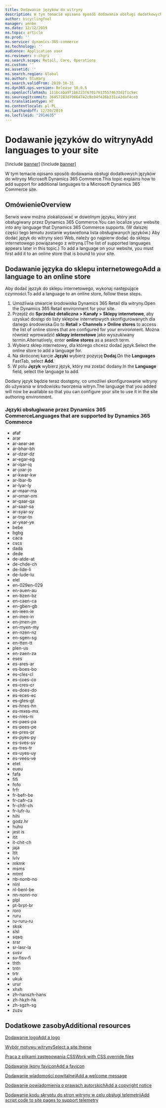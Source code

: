 ```yaml
---
title: Dodawanie języków do witryny
description: W tym temacie opisano sposób dodawania obsługi dodatkowych języków do witryny Microsoft Dynamics 365 Commerce.
author: bicyclingfool
manager: annbe
ms.date: 12/12/2019
ms.topic: article
ms.prod: ''
ms.service: dynamics-365-commerce
ms.technology: ''
audience: Application user
ms.reviewer: v-chgri
ms.search.scope: Retail, Core, Operations
ms.custom: ''
ms.assetid: ''
ms.search.region: Global
ms.author: StuHarg
ms.search.validFrom: 2019-10-31
ms.dyn365.ops.version: Release 10.0.5
ms.openlocfilehash: 111bcaba971b6223f670176135574633d2f1c5ec
ms.sourcegitcommit: 36857283d70664742c8c04f426b231c42daf4ceb
ms.translationtype: HT
ms.contentlocale: pl-PL
ms.lasthandoff: 12/20/2019
ms.locfileid: "2914635"
---
```

# <a name="add-languages-to-your-site"></a><span data-ttu-id="b888a-103">Dodawanie języków do witryny</span><span class="sxs-lookup"><span data-stu-id="b888a-103">Add languages to your site</span></span>

[!include [banner](includes/preview-banner.md)]
[!include [banner](includes/banner.md)]

<span data-ttu-id="b888a-104">W tym temacie opisano sposób dodawania obsługi dodatkowych języków do witryny Microsoft Dynamics 365 Commerce.</span><span class="sxs-lookup"><span data-stu-id="b888a-104">This topic explains how to add support for additional languages to a Microsoft Dynamics 365 Commerce site.</span></span>

## <a name="overview"></a><span data-ttu-id="b888a-105">Omówienie</span><span class="sxs-lookup"><span data-stu-id="b888a-105">Overview</span></span>

<span data-ttu-id="b888a-106">Serwis www można zlokalizować w dowolnym języku, który jest obsługiwany przez Dynamics 365 Commerce.</span><span class="sxs-lookup"><span data-stu-id="b888a-106">You can localize your website into any language that Dynamics 365 Commerce supports.</span></span> <span data-ttu-id="b888a-107">(W dalszej części tego tematu zostanie wyświetlona lista obsługiwanych języków.) Aby dodać język do witryny sieci Web, należy go najpierw dodać do sklepu internetowego powiązanego z witryną.</span><span class="sxs-lookup"><span data-stu-id="b888a-107">(The list of supported languages appears later in this topic.) To add a language on your website, you must first add it to an online store that is bound to your site.</span></span>

## <a name="add-a-language-to-an-online-store"></a><span data-ttu-id="b888a-108">Dodawanie języka do sklepu internetowego</span><span class="sxs-lookup"><span data-stu-id="b888a-108">Add a language to an online store</span></span>

<span data-ttu-id="b888a-109">Aby dodać jęzzyk do sklepu internetowego, wykonaj następujące czynności.</span><span class="sxs-lookup"><span data-stu-id="b888a-109">To add a language to an online store, follow these steps.</span></span>

1. <span data-ttu-id="b888a-110">Umożliwia otwarcie środowiska Dynamics 365 Retail dla witryny.</span><span class="sxs-lookup"><span data-stu-id="b888a-110">Open the Dynamics 365 Retail environment for your site.</span></span>
1. <span data-ttu-id="b888a-111">Przejdź do **Sprzedaż detaliczna \> Kanały \> Sklepy internetowe**, aby uzyskać dostęp do listy sklepów internetowych skonfigurowanych dla danego środowiska.</span><span class="sxs-lookup"><span data-stu-id="b888a-111">Go to **Retail \> Channels \> Online stores** to access the list of online stores that are configured for your environment.</span></span> <span data-ttu-id="b888a-112">Można również wprowadzić **sklepy internetowe** jako wyszukiwany termin.</span><span class="sxs-lookup"><span data-stu-id="b888a-112">Alternatively, enter **online stores** as a search term.</span></span>
1. <span data-ttu-id="b888a-113">Wybierz sklep internetowy, dla którego chcesz dodać język.</span><span class="sxs-lookup"><span data-stu-id="b888a-113">Select the online store to add a language for.</span></span>
1. <span data-ttu-id="b888a-114">Na skróconej karcie **Języki** wybierz pozycję **Dodaj**.</span><span class="sxs-lookup"><span data-stu-id="b888a-114">On the **Languages** FastTab, select **Add**.</span></span>
1. <span data-ttu-id="b888a-115">W polu **Język** wybierz język, który ma zostać dodany.</span><span class="sxs-lookup"><span data-stu-id="b888a-115">In the **Language** field, select the language to add.</span></span>

<span data-ttu-id="b888a-116">Dodany język będzie teraz dostępny, co umożliwi skonfigurowanie witryny do używania w środowisku tworzenia witryn.</span><span class="sxs-lookup"><span data-stu-id="b888a-116">The language that you added will now be available so that you can configure your site to use it in the site authoring environment.</span></span>

### <a name="languages-that-are-supported-by-dynamics-365-commerce"></a><span data-ttu-id="b888a-117">Języki obsługiwane przez Dynamics 365 Commerce</span><span class="sxs-lookup"><span data-stu-id="b888a-117">Languages that are supported by Dynamics 365 Commerce</span></span>

- <span data-ttu-id="b888a-118">af</span><span class="sxs-lookup"><span data-stu-id="b888a-118">af</span></span>
- <span data-ttu-id="b888a-119">ar</span><span class="sxs-lookup"><span data-stu-id="b888a-119">ar</span></span>
- <span data-ttu-id="b888a-120">ar-ae</span><span class="sxs-lookup"><span data-stu-id="b888a-120">ar-ae</span></span>
- <span data-ttu-id="b888a-121">ar-bh</span><span class="sxs-lookup"><span data-stu-id="b888a-121">ar-bh</span></span>
- <span data-ttu-id="b888a-122">ar-dz</span><span class="sxs-lookup"><span data-stu-id="b888a-122">ar-dz</span></span>
- <span data-ttu-id="b888a-123">ar-eg</span><span class="sxs-lookup"><span data-stu-id="b888a-123">ar-eg</span></span>
- <span data-ttu-id="b888a-124">ar-iq</span><span class="sxs-lookup"><span data-stu-id="b888a-124">ar-iq</span></span>
- <span data-ttu-id="b888a-125">ar-jo</span><span class="sxs-lookup"><span data-stu-id="b888a-125">ar-jo</span></span>
- <span data-ttu-id="b888a-126">ar-kw</span><span class="sxs-lookup"><span data-stu-id="b888a-126">ar-kw</span></span>
- <span data-ttu-id="b888a-127">ar-lb</span><span class="sxs-lookup"><span data-stu-id="b888a-127">ar-lb</span></span>
- <span data-ttu-id="b888a-128">ar-ly</span><span class="sxs-lookup"><span data-stu-id="b888a-128">ar-ly</span></span>
- <span data-ttu-id="b888a-129">ar-ma</span><span class="sxs-lookup"><span data-stu-id="b888a-129">ar-ma</span></span>
- <span data-ttu-id="b888a-130">ar-om</span><span class="sxs-lookup"><span data-stu-id="b888a-130">ar-om</span></span>
- <span data-ttu-id="b888a-131">ar-qa</span><span class="sxs-lookup"><span data-stu-id="b888a-131">ar-qa</span></span>
- <span data-ttu-id="b888a-132">ar-sa</span><span class="sxs-lookup"><span data-stu-id="b888a-132">ar-sa</span></span>
- <span data-ttu-id="b888a-133">ar-sy</span><span class="sxs-lookup"><span data-stu-id="b888a-133">ar-sy</span></span>
- <span data-ttu-id="b888a-134">ar-tn</span><span class="sxs-lookup"><span data-stu-id="b888a-134">ar-tn</span></span>
- <span data-ttu-id="b888a-135">ar-ye</span><span class="sxs-lookup"><span data-stu-id="b888a-135">ar-ye</span></span>
- <span data-ttu-id="b888a-136">be</span><span class="sxs-lookup"><span data-stu-id="b888a-136">be</span></span>
- <span data-ttu-id="b888a-137">bg</span><span class="sxs-lookup"><span data-stu-id="b888a-137">bg</span></span>
- <span data-ttu-id="b888a-138">ca</span><span class="sxs-lookup"><span data-stu-id="b888a-138">ca</span></span>
- <span data-ttu-id="b888a-139">cs</span><span class="sxs-lookup"><span data-stu-id="b888a-139">cs</span></span>
- <span data-ttu-id="b888a-140">da</span><span class="sxs-lookup"><span data-stu-id="b888a-140">da</span></span>
- <span data-ttu-id="b888a-141">de</span><span class="sxs-lookup"><span data-stu-id="b888a-141">de</span></span>
- <span data-ttu-id="b888a-142">de-at</span><span class="sxs-lookup"><span data-stu-id="b888a-142">de-at</span></span>
- <span data-ttu-id="b888a-143">de-ch</span><span class="sxs-lookup"><span data-stu-id="b888a-143">de-ch</span></span>
- <span data-ttu-id="b888a-144">de-li</span><span class="sxs-lookup"><span data-stu-id="b888a-144">de-li</span></span>
- <span data-ttu-id="b888a-145">de-lu</span><span class="sxs-lookup"><span data-stu-id="b888a-145">de-lu</span></span>
- <span data-ttu-id="b888a-146">el</span><span class="sxs-lookup"><span data-stu-id="b888a-146">el</span></span>
- <span data-ttu-id="b888a-147">en-029</span><span class="sxs-lookup"><span data-stu-id="b888a-147">en-029</span></span>
- <span data-ttu-id="b888a-148">en-au</span><span class="sxs-lookup"><span data-stu-id="b888a-148">en-au</span></span>
- <span data-ttu-id="b888a-149">en-bz</span><span class="sxs-lookup"><span data-stu-id="b888a-149">en-bz</span></span>
- <span data-ttu-id="b888a-150">en-ca</span><span class="sxs-lookup"><span data-stu-id="b888a-150">en-ca</span></span>
- <span data-ttu-id="b888a-151">en-gb</span><span class="sxs-lookup"><span data-stu-id="b888a-151">en-gb</span></span>
- <span data-ttu-id="b888a-152">en-ie</span><span class="sxs-lookup"><span data-stu-id="b888a-152">en-ie</span></span>
- <span data-ttu-id="b888a-153">en-in</span><span class="sxs-lookup"><span data-stu-id="b888a-153">en-in</span></span>
- <span data-ttu-id="b888a-154">en-jm</span><span class="sxs-lookup"><span data-stu-id="b888a-154">en-jm</span></span>
- <span data-ttu-id="b888a-155">en-my</span><span class="sxs-lookup"><span data-stu-id="b888a-155">en-my</span></span>
- <span data-ttu-id="b888a-156">en-nz</span><span class="sxs-lookup"><span data-stu-id="b888a-156">en-nz</span></span>
- <span data-ttu-id="b888a-157">en-sg</span><span class="sxs-lookup"><span data-stu-id="b888a-157">en-sg</span></span>
- <span data-ttu-id="b888a-158">en-tt</span><span class="sxs-lookup"><span data-stu-id="b888a-158">en-tt</span></span>
- <span data-ttu-id="b888a-159">pl</span><span class="sxs-lookup"><span data-stu-id="b888a-159">en-us</span></span>
- <span data-ttu-id="b888a-160">en-za</span><span class="sxs-lookup"><span data-stu-id="b888a-160">en-za</span></span>
- <span data-ttu-id="b888a-161">es</span><span class="sxs-lookup"><span data-stu-id="b888a-161">es</span></span>
- <span data-ttu-id="b888a-162">es-ar</span><span class="sxs-lookup"><span data-stu-id="b888a-162">es-ar</span></span>
- <span data-ttu-id="b888a-163">es-bo</span><span class="sxs-lookup"><span data-stu-id="b888a-163">es-bo</span></span>
- <span data-ttu-id="b888a-164">es-cl</span><span class="sxs-lookup"><span data-stu-id="b888a-164">es-cl</span></span>
- <span data-ttu-id="b888a-165">es-co</span><span class="sxs-lookup"><span data-stu-id="b888a-165">es-co</span></span>
- <span data-ttu-id="b888a-166">es-cr</span><span class="sxs-lookup"><span data-stu-id="b888a-166">es-cr</span></span>
- <span data-ttu-id="b888a-167">es-do</span><span class="sxs-lookup"><span data-stu-id="b888a-167">es-do</span></span>
- <span data-ttu-id="b888a-168">es-ec</span><span class="sxs-lookup"><span data-stu-id="b888a-168">es-ec</span></span>
- <span data-ttu-id="b888a-169">es-gt</span><span class="sxs-lookup"><span data-stu-id="b888a-169">es-gt</span></span>
- <span data-ttu-id="b888a-170">es-hn</span><span class="sxs-lookup"><span data-stu-id="b888a-170">es-hn</span></span>
- <span data-ttu-id="b888a-171">es-mx</span><span class="sxs-lookup"><span data-stu-id="b888a-171">es-mx</span></span>
- <span data-ttu-id="b888a-172">es-ni</span><span class="sxs-lookup"><span data-stu-id="b888a-172">es-ni</span></span>
- <span data-ttu-id="b888a-173">es-pa</span><span class="sxs-lookup"><span data-stu-id="b888a-173">es-pa</span></span>
- <span data-ttu-id="b888a-174">es-pe</span><span class="sxs-lookup"><span data-stu-id="b888a-174">es-pe</span></span>
- <span data-ttu-id="b888a-175">es-pr</span><span class="sxs-lookup"><span data-stu-id="b888a-175">es-pr</span></span>
- <span data-ttu-id="b888a-176">es-py</span><span class="sxs-lookup"><span data-stu-id="b888a-176">es-py</span></span>
- <span data-ttu-id="b888a-177">es-sv</span><span class="sxs-lookup"><span data-stu-id="b888a-177">es-sv</span></span>
- <span data-ttu-id="b888a-178">es-tr</span><span class="sxs-lookup"><span data-stu-id="b888a-178">es-tr</span></span>
- <span data-ttu-id="b888a-179">es-uy</span><span class="sxs-lookup"><span data-stu-id="b888a-179">es-uy</span></span>
- <span data-ttu-id="b888a-180">es-ve</span><span class="sxs-lookup"><span data-stu-id="b888a-180">es-ve</span></span>
- <span data-ttu-id="b888a-181">et</span><span class="sxs-lookup"><span data-stu-id="b888a-181">et</span></span>
- <span data-ttu-id="b888a-182">eu</span><span class="sxs-lookup"><span data-stu-id="b888a-182">eu</span></span>
- <span data-ttu-id="b888a-183">fa</span><span class="sxs-lookup"><span data-stu-id="b888a-183">fa</span></span>
- <span data-ttu-id="b888a-184">fi</span><span class="sxs-lookup"><span data-stu-id="b888a-184">fi</span></span>
- <span data-ttu-id="b888a-185">fo</span><span class="sxs-lookup"><span data-stu-id="b888a-185">fo</span></span>
- <span data-ttu-id="b888a-186">fr</span><span class="sxs-lookup"><span data-stu-id="b888a-186">fr</span></span>
- <span data-ttu-id="b888a-187">fr-be</span><span class="sxs-lookup"><span data-stu-id="b888a-187">fr-be</span></span>
- <span data-ttu-id="b888a-188">fr-ca</span><span class="sxs-lookup"><span data-stu-id="b888a-188">fr-ca</span></span>
- <span data-ttu-id="b888a-189">fr-ch</span><span class="sxs-lookup"><span data-stu-id="b888a-189">fr-ch</span></span>
- <span data-ttu-id="b888a-190">fr-lu</span><span class="sxs-lookup"><span data-stu-id="b888a-190">fr-lu</span></span>
- <span data-ttu-id="b888a-191">hi</span><span class="sxs-lookup"><span data-stu-id="b888a-191">hi</span></span>
- <span data-ttu-id="b888a-192">godz.</span><span class="sxs-lookup"><span data-stu-id="b888a-192">hr</span></span>
- <span data-ttu-id="b888a-193">hu</span><span class="sxs-lookup"><span data-stu-id="b888a-193">hu</span></span>
- <span data-ttu-id="b888a-194"> jest </span><span class="sxs-lookup"><span data-stu-id="b888a-194">is</span></span>
- <span data-ttu-id="b888a-195">it</span><span class="sxs-lookup"><span data-stu-id="b888a-195">it</span></span>
- <span data-ttu-id="b888a-196">it-ch</span><span class="sxs-lookup"><span data-stu-id="b888a-196">it-ch</span></span>
- <span data-ttu-id="b888a-197">ja</span><span class="sxs-lookup"><span data-stu-id="b888a-197">ja</span></span>
- <span data-ttu-id="b888a-198">lt</span><span class="sxs-lookup"><span data-stu-id="b888a-198">lt</span></span>
- <span data-ttu-id="b888a-199">lv</span><span class="sxs-lookup"><span data-stu-id="b888a-199">lv</span></span>
- <span data-ttu-id="b888a-200">mk</span><span class="sxs-lookup"><span data-stu-id="b888a-200">mk</span></span>
- <span data-ttu-id="b888a-201">ms</span><span class="sxs-lookup"><span data-stu-id="b888a-201">ms</span></span>
- <span data-ttu-id="b888a-202">mt</span><span class="sxs-lookup"><span data-stu-id="b888a-202">mt</span></span>
- <span data-ttu-id="b888a-203">nb-no</span><span class="sxs-lookup"><span data-stu-id="b888a-203">nb-no</span></span>
- <span data-ttu-id="b888a-204">nl</span><span class="sxs-lookup"><span data-stu-id="b888a-204">nl</span></span>
- <span data-ttu-id="b888a-205">nl-be</span><span class="sxs-lookup"><span data-stu-id="b888a-205">nl-be</span></span>
- <span data-ttu-id="b888a-206">nn-no</span><span class="sxs-lookup"><span data-stu-id="b888a-206">nn-no</span></span>
- <span data-ttu-id="b888a-207">pl</span><span class="sxs-lookup"><span data-stu-id="b888a-207">pl</span></span>
- <span data-ttu-id="b888a-208">pt-br</span><span class="sxs-lookup"><span data-stu-id="b888a-208">pt-br</span></span>
- <span data-ttu-id="b888a-209">ro</span><span class="sxs-lookup"><span data-stu-id="b888a-209">ro</span></span>
- <span data-ttu-id="b888a-210">ru</span><span class="sxs-lookup"><span data-stu-id="b888a-210">ru</span></span>
- <span data-ttu-id="b888a-211">ru-ru</span><span class="sxs-lookup"><span data-stu-id="b888a-211">ru-ru</span></span>
- <span data-ttu-id="b888a-212">sk</span><span class="sxs-lookup"><span data-stu-id="b888a-212">sk</span></span>
- <span data-ttu-id="b888a-213">sl</span><span class="sxs-lookup"><span data-stu-id="b888a-213">sl</span></span>
- <span data-ttu-id="b888a-214">sq</span><span class="sxs-lookup"><span data-stu-id="b888a-214">sq</span></span>
- <span data-ttu-id="b888a-215">sr</span><span class="sxs-lookup"><span data-stu-id="b888a-215">sr</span></span>
- <span data-ttu-id="b888a-216">sr-la</span><span class="sxs-lookup"><span data-stu-id="b888a-216">sr-la</span></span>
- <span data-ttu-id="b888a-217">sv</span><span class="sxs-lookup"><span data-stu-id="b888a-217">sv</span></span>
- <span data-ttu-id="b888a-218">sv-fi</span><span class="sxs-lookup"><span data-stu-id="b888a-218">sv-fi</span></span>
- <span data-ttu-id="b888a-219">th</span><span class="sxs-lookup"><span data-stu-id="b888a-219">th</span></span>
- <span data-ttu-id="b888a-220">tn</span><span class="sxs-lookup"><span data-stu-id="b888a-220">tn</span></span>
- <span data-ttu-id="b888a-221">tr</span><span class="sxs-lookup"><span data-stu-id="b888a-221">tr</span></span>
- <span data-ttu-id="b888a-222">uk</span><span class="sxs-lookup"><span data-stu-id="b888a-222">uk</span></span>
- <span data-ttu-id="b888a-223">ur</span><span class="sxs-lookup"><span data-stu-id="b888a-223">ur</span></span>
- <span data-ttu-id="b888a-224">xh</span><span class="sxs-lookup"><span data-stu-id="b888a-224">xh</span></span>
- <span data-ttu-id="b888a-225">zh-hans</span><span class="sxs-lookup"><span data-stu-id="b888a-225">zh-hans</span></span>
- <span data-ttu-id="b888a-226">zh-hk</span><span class="sxs-lookup"><span data-stu-id="b888a-226">zh-hk</span></span>
- <span data-ttu-id="b888a-227">zh-sg</span><span class="sxs-lookup"><span data-stu-id="b888a-227">zh-sg</span></span>
- <span data-ttu-id="b888a-228">zu</span><span class="sxs-lookup"><span data-stu-id="b888a-228">zu</span></span>

## <a name="additional-resources"></a><span data-ttu-id="b888a-229">Dodatkowe zasoby</span><span class="sxs-lookup"><span data-stu-id="b888a-229">Additional resources</span></span>

[<span data-ttu-id="b888a-230">Dodawanie logo</span><span class="sxs-lookup"><span data-stu-id="b888a-230">Add a logo</span></span>](add-logo.md)

[<span data-ttu-id="b888a-231">Wybór motywu witryny</span><span class="sxs-lookup"><span data-stu-id="b888a-231">Select a site theme</span></span>](select-site-theme.md)

[<span data-ttu-id="b888a-232">Praca z plikami zastępowania CSS</span><span class="sxs-lookup"><span data-stu-id="b888a-232">Work with CSS override files</span></span>](css-override-files.md)

[<span data-ttu-id="b888a-233">Dodawanie ikony favicon</span><span class="sxs-lookup"><span data-stu-id="b888a-233">Add a favicon</span></span>](add-favicon.md)

[<span data-ttu-id="b888a-234">Dodawanie wiadomości powitalnej</span><span class="sxs-lookup"><span data-stu-id="b888a-234">Add a welcome message</span></span>](add-welcome-message.md)

[<span data-ttu-id="b888a-235">Dodawanie powiadomienia o prawach autorskich</span><span class="sxs-lookup"><span data-stu-id="b888a-235">Add a copyright notice</span></span>](add-copyright-notice.md)

[<span data-ttu-id="b888a-236">Dodawanie kodu skryptu do stron witryny w celu obsługi telemetrii</span><span class="sxs-lookup"><span data-stu-id="b888a-236">Add script code to site pages to support telemetry</span></span>](add-telemetry.md)
